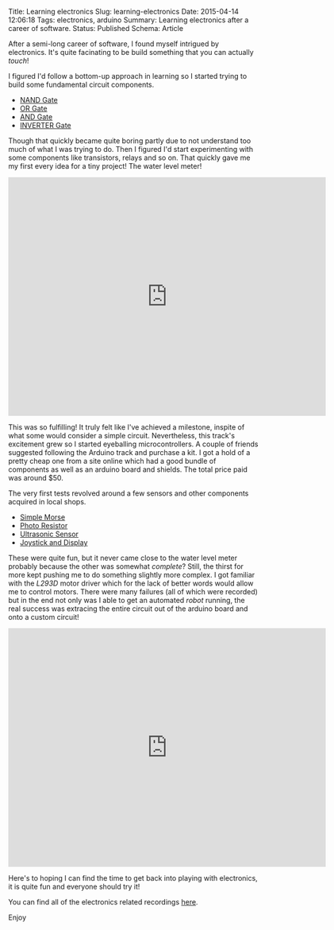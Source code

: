 Title: Learning electronics
Slug: learning-electronics
Date: 2015-04-14 12:06:18
Tags: electronics, arduino
Summary: Learning electronics after a career of software.
Status: Published
Schema: Article

After a semi-long career of software, I found myself intrigued by electronics.
It's quite facinating to be build something that you can actually _touch_!

I figured I'd follow a bottom-up approach in learning so I started trying to
build some fundamental circuit components.

- [NAND Gate](https://www.youtube.com/watch?v=MRQS0kdt4yw)
- [OR Gate](https://www.youtube.com/watch?v=kWdX2fgL8N0)
- [AND Gate](https://www.youtube.com/watch?v=9AQj9rQeYug)
- [INVERTER Gate](https://www.youtube.com/watch?v=ZKlzMU7qE2I)

Though that quickly became quite boring partly due to not understand too much
of what I was trying to do. Then I figured I'd start experimenting with some
components like transistors, relays and so on. That quickly gave me my first
every idea for a tiny project! The water level meter!

<iframe width="640"
        height="480"
        src="https://www.youtube.com/embed/lzDytcea3V8?list=PLUxzUz2Q3XI9YyYTOu2K02WllPACfYH_P"
        frameborder="0"
        allowfullscreen></iframe>

This was so fulfilling! It truly felt like I've achieved a milestone, inspite of
what some would consider a simple circuit. Nevertheless, this track's excitement
grew so I started eyeballing microcontrollers. A couple of
friends suggested following the Arduino track and purchase a kit. I got a hold
of a pretty cheap one from a site online which had a good bundle of components
as well as an arduino board and shields. The total price paid was around $50.

The very first tests revolved around a few sensors and other components 
acquired in local shops.

- [Simple Morse](https://www.youtube.com/watch?v=WNowebrMcsA)
- [Photo Resistor](https://www.youtube.com/watch?v=eZnGwGHJt3s)
- [Ultrasonic Sensor](https://www.youtube.com/watch?v=pQCJyIx6KAw)
- [Joystick and Display](https://www.youtube.com/watch?v=ZG6d3kj0w6s)

These were quite fun, but it never came close to the water level meter probably
because the other was somewhat *complete*? Still, the thirst for more kept
pushing me to do something slightly more complex. I got familiar with the
_L293D_ motor driver which for the lack of better words would allow me to
control motors. There were many failures (all of which were recorded) but in the
end not only was I able to get an automated _robot_ running, the real success
was extracing the entire circuit out of the arduino board and onto a custom
circuit!

<iframe width="640"
        height="480"
        src="https://www.youtube.com/embed/RVJfzWu_MTI?list=PLUxzUz2Q3XI9YyYTOu2K02WllPACfYH_P"
        frameborder="0"
        allowfullscreen></iframe>

Here's to hoping I can find the time to get back into playing with electronics,
it is quite fun and everyone should try it!

You can find all of the electronics related recordings
[here](https://www.youtube.com/playlist?list=PLUxzUz2Q3XI9YyYTOu2K02WllPACfYH_P).

Enjoy
